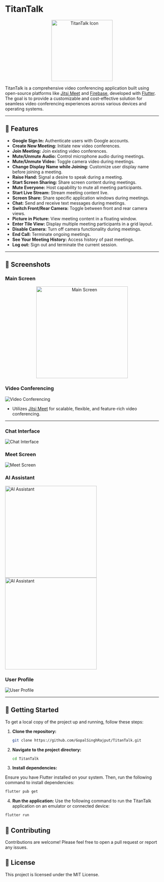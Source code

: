 # TitanTalk

<p align="center">
  <img src="/images/playstore.png" alt="TitanTalk Icon" width="200" height="200">
</p>

TitanTalk is a comprehensive video conferencing application built using open-source platforms like [Jitsi Meet](https://jitsi.org/) and [Firebase](https://firebase.google.com/), developed with [Flutter](https://flutter.dev/). The goal is to provide a customizable and cost-effective solution for seamless video conferencing experiences across various devices and operating systems.

---

## 🚀 Features


- **Google Sign In:** Authenticate users with Google accounts.
- **Create New Meeting:** Initiate new video conferences.
- **Join Meeting:** Join existing video conferences.
- **Mute/Unmute Audio:** Control microphone audio during meetings.
- **Mute/Unmute Video:** Toggle camera video during meetings.
- **Change Display Name while Joining:** Customize user display name before joining a meeting.
- **Raise Hand:** Signal a desire to speak during a meeting.
- **Start Screen Sharing:** Share screen content during meetings.
- **Mute Everyone:** Host capability to mute all meeting participants.
- **Start Live Stream:** Stream meeting content live.
- **Screen Share:** Share specific application windows during meetings.
- **Chat:** Send and receive text messages during meetings.
- **Switch Front/Rear Camera:** Toggle between front and rear camera views.
- **Picture in Picture:** View meeting content in a floating window.
- **Enter Tile View:** Display multiple meeting participants in a grid layout.
- **Disable Camera:** Turn off camera functionality during meetings.
- **End Call:** Terminate ongoing meetings.
- **See Your Meeting History:** Access history of past meetings.
- **Log out:** Sign out and terminate the current session.

---

## 📱 Screenshots
### Main Screen
<p align="center"><img src="/images/main.gif" alt="Main Screen" width="300"></p>

### Video Conferencing
![Video Conferencing](/images/feat.jpg)

- Utilizes [Jitsi Meet](https://jitsi.org/) for scalable, flexible, and feature-rich video conferencing.

---


### Chat Interface
![Chat Interface](/images/chat.jpg)

### Meet Screen
![Meet Screen](/images/meet.jpg)

### AI Assistant
<p><img src="/images/image1.jpg" alt="AI Assistant" width="300">
<img src="/images/imag2.jpg" alt="AI Assistant" width="300"></p>

### User Profile
![User Profile](/images/profile.jpg)

---

## 🏁 Getting Started

To get a local copy of the project up and running, follow these steps:

1. **Clone the repository:**
   ```bash
   git clone https://github.com/GopalSinghRajput/TitanTalk.git
   ```
2. **Navigate to the project directory:**
   ```bash
   cd TitanTalk
   ```
3. **Install dependencies:**

Ensure you have Flutter installed on your system. Then, run the following command to install dependencies:

```bash
flutter pub get
```

4. **Run the application:**
Use the following command to run the TitanTalk application on an emulator or connected device:

```bash
flutter run
```
## 🤝 Contributing
Contributions are welcome! Please feel free to open a pull request or report any issues.

## 📄 License
This project is licensed under the MIT License.
